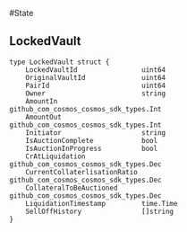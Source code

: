 #State

## LockedVault

    type LockedVault struct {
	    LockedVaultId                uint64                                  
	    OriginalVaultId              uint64                                  
	    PairId                       uint64                                  
	    Owner                        string                                  
	    AmountIn                     github_com_cosmos_cosmos_sdk_types.Int 
	    AmountOut                    github_com_cosmos_cosmos_sdk_types.Int 
	    Initiator                    string                                  
	    IsAuctionComplete            bool                                   
	    IsAuctionInProgress          bool                                    
	    CrAtLiquidation              github_com_cosmos_cosmos_sdk_types.Dec  
	    CurrentCollaterlisationRatio github_com_cosmos_cosmos_sdk_types.Dec
	    CollateralToBeAuctioned      github_com_cosmos_cosmos_sdk_types.Dec
	    LiquidationTimestamp         time.Time
	    SellOffHistory               []string
    }